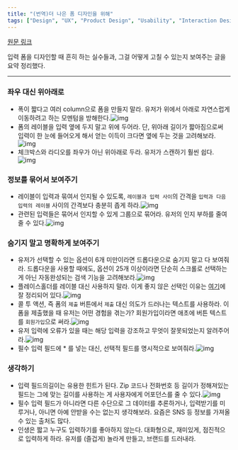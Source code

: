```yaml
---
title: "(번역)더 나은 폼 디자인을 위해"
tags: ["Design", "UX", "Product Design", "Usability", "Interaction Design"]
---
```


[원문 링크](https://uxdesign.cc/design-better-forms-96fadca0f49c)

입력 폼을 디자인할 때 흔히 하는 실수들과, 그걸 어떻게 고칠 수 있는지 보여주는 글을 요약 정리했다.

---

### 좌우 대신 위아래로

- 폭이 짧다고 여러 column으로 폼을 만들지 말라. 유저가 위에서 아래로 자연스럽게 이동하려고 하는 모멘텀을 방해한다.![img](https://cdn-images-1.medium.com/max/2000/1*XhzxeTnAuWoaeJmlPBP0bw.jpeg)
- 폼의 레이블을 입력 옆에 두지 말고 위에 두어라. 단, 위아래 길이가 짧아짐으로써 입력이 한 눈에 들어오게 해서 얻는 이득이 크다면 옆에 두는 것을 고려해보라.![img](https://cdn-images-1.medium.com/max/2000/1*tnR_OXAKMJW8S9cqRy416A.jpeg)
- 체크박스와 라디오를 좌우가 아닌 위아래로 두라. 유저가 스캔하기 훨씬 쉽다.![img](https://cdn-images-1.medium.com/max/2000/1*VLqTEZP8OrH24FooksePbQ.jpeg)

### 정보를 묶어서 보여주기

- 레이블이 입력과 묶여서 인지될 수 있도록, `레이블과 입력 사이`의 간격을 `입력과 다음 입력의 레이블` 사이의 간격보다 충분히 좁게 하라.![img](https://cdn-images-1.medium.com/max/2000/1*obwyjb54NCWy3sOPfm2WEg.jpeg)
- 관련된 입력들은 묶어서 인지할 수 있게 그룹으로 묶어라. 유저의 인지 부하를 줄여줄 수 있다.![img](https://cdn-images-1.medium.com/max/1600/1*1mPIcYr9ZMmZ4g2Ayf5BPA.jpeg)

### 숨기지 말고 명확하게 보여주기

- 유저가 선택할 수 있는 옵션이 6개 미만이라면 드롭다운으로 숨기지 말고 다 보여줘라. 드롭다운을 사용할 때에도, 옵션이 25개 이상이라면 단순히 스크롤로 선택하는 게 아닌 자동완성되는 검색 기능을 고려해보라.![img](https://cdn-images-1.medium.com/max/2000/1*VvQeOFsY57NJxtZmKyRnHA.jpeg)
- 플레이스홀더를 레이블 대신 사용하지 말라. 이게 좋지 않은 선택인 이유는 [여기](https://www.nngroup.com/articles/form-design-placeholders/)에 잘 정리되어 있다.![img](https://cdn-images-1.medium.com/max/2000/1*XvUnJwHtQhJ3Wl8Apj9lhQ.jpeg)
- 콜 투 액션, 즉 폼의 `제출` 버튼에서 `제출` 대신 의도가 드러나는 텍스트를 사용하라. 이 폼을 제출했을 때 유저는 어떤 경험을 겪는가? 회원가입이라면 애초에 버튼 텍스트를 `회원가입`으로 써라.![img](https://cdn-images-1.medium.com/max/2000/1*VzlN4tj2hQRUel2iNzM9dw.jpeg)
- 유저 입력에 오류가 있을 때는 해당 입력을 강조하고 무엇이 잘못되었는지 알려주어라.![img](https://cdn-images-1.medium.com/max/2000/1*-NXH_4cKK_ngIgrcqShTbg.jpeg)
- 필수 입력 필드에 * 를 넣는 대신, 선택적 필드를 명시적으로 보여줘라.![img](https://cdn-images-1.medium.com/max/2000/1*riNfOVAxTChvaQ29n-6IPQ.jpeg)

### 생각하기

- 입력 필드의길이는 유용한 힌트가 된다. Zip 코드나 전화번호 등 길이가 정해져있는 필드는 그에 맞는 길이를 사용하는 게 사용자에게 어포던스를 줄 수 있다.![img](https://cdn-images-1.medium.com/max/2000/1*3rOjyzcj68Dm7badROWuxg.jpeg)
- 필수 입력 필드가 아니라면 다른 수단으로 그 데이터를 추론하거나, 입력받기를 미루거나, 아니면 아예 안받을 수는 없는지 생각해보라. 요즘은 SNS 등 정보를 가져올 수 있는 출처도 많다.
- 인생은 짧고 누구도 입력하기를 좋아하지 않는다. 대화형으로, 재미있게, 점진적으로 입력하게 하라. 유저를 (즐겁게) 놀라게 만들고, 브랜드를 드러내라.